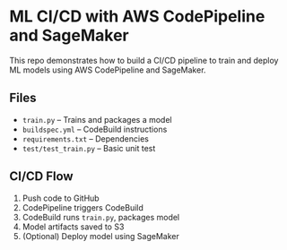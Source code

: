 # ML CI/CD with AWS CodePipeline and SageMaker

This repo demonstrates how to build a CI/CD pipeline to train and deploy ML models using AWS CodePipeline and SageMaker.

## Files

- `train.py` – Trains and packages a model
- `buildspec.yml` – CodeBuild instructions
- `requirements.txt` – Dependencies
- `test/test_train.py` – Basic unit test

## CI/CD Flow

1. Push code to GitHub
2. CodePipeline triggers CodeBuild
3. CodeBuild runs `train.py`, packages model
4. Model artifacts saved to S3
5. (Optional) Deploy model using SageMaker
